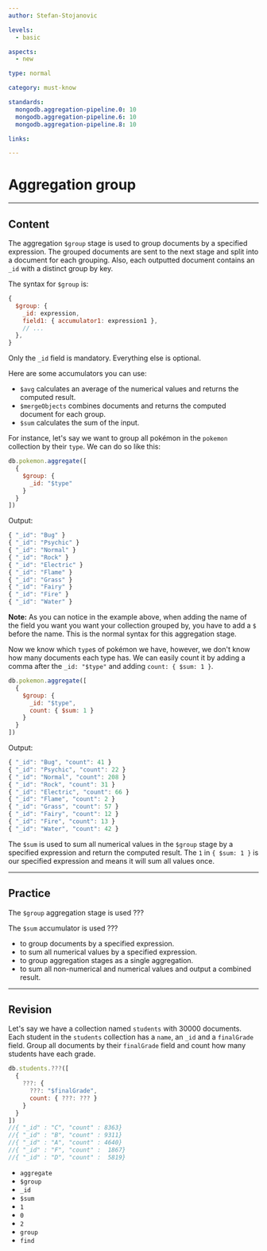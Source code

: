 ```yaml
---
author: Stefan-Stojanovic

levels:
  - basic

aspects:
  - new

type: normal

category: must-know

standards:
  mongodb.aggregation-pipeline.0: 10
  mongodb.aggregation-pipeline.6: 10
  mongodb.aggregation-pipeline.8: 10

links:

---
```

# Aggregation group
---
## Content

The aggregation `$group` stage is used to group documents by a specified expression. The grouped documents are sent to the next stage and split into a document for each grouping. Also, each outputted document contains an `_id` with a distinct group by key.

The syntax for `$group` is:
```javascript
{
  $group: {
    _id: expression,
    field1: { accumulator1: expression1 },
    // ...
  },
}
```

Only the `_id` field is mandatory. Everything else is optional.

Here are some accumulators you can use:
- `$avg` calculates an average of the numerical values and returns the computed result.
- `$mergeObjects` combines documents and returns the computed document for each group.
- `$sum` calculates the sum of the input.

For instance, let's say we want to group all pokémon in the `pokemon` collection by their `type`. We can do so like this:
```javascript
db.pokemon.aggregate([
  {
    $group: {
      _id: "$type"
    }
  }
])
```
Output:
```javascript
{ "_id": "Bug" }
{ "_id": "Psychic" }
{ "_id": "Normal" }
{ "_id": "Rock" }
{ "_id": "Electric" }
{ "_id": "Flame" }
{ "_id": "Grass" }
{ "_id": "Fairy" }
{ "_id": "Fire" }
{ "_id": "Water" }
```

**Note:** As you can notice in the example above, when adding the name of the field you want you want your collection grouped by, you have to add a `$` before the name. This is the normal syntax for this aggregation stage.

Now we know which `type`s of pokémon we have, however, we don't know how many documents each type has. We can easily count it by adding a comma after the `_id: "$type"` and adding `count: { $sum: 1 }`.

```javascript
db.pokemon.aggregate([
  {
    $group: {
      _id: "$type",
      count: { $sum: 1 }
    }
  }
])
```
Output:
```javascript
{ "_id": "Bug", "count": 41 }
{ "_id": "Psychic", "count": 22 }
{ "_id": "Normal", "count": 208 }
{ "_id": "Rock", "count": 31 }
{ "_id": "Electric", "count": 66 }
{ "_id": "Flame", "count": 2 }
{ "_id": "Grass", "count": 57 }
{ "_id": "Fairy", "count": 12 }
{ "_id": "Fire", "count": 13 }
{ "_id": "Water", "count": 42 }
```

The `$sum` is used to sum all numerical values in the `$group` stage by a specified expression and return the computed result. The `1` in `{ $sum: 1 }` is our specified expression and means it will sum all values once.

---
## Practice

The `$group` aggregation stage is used ???

The `$sum` accumulator is used ???

* to group documents by a specified expression.
* to sum all numerical values by a specified expression.
* to group aggregation stages as a single aggregation.
* to sum all non-numerical and numerical values and output a combined result.

---
## Revision

Let's say we have a collection named `students` with 30000 documents. Each student in the `students` collection has a `name`, an `_id` and a `finalGrade` field. Group all documents by their `finalGrade` field and count how many students have each grade.

```javascript
db.students.???([
  {
    ???: {
      ???: "$finalGrade",
      count: { ???: ??? }
    }
  }
])
//{ "_id" : "C", "count" : 8363}
//{ "_id" : "B", "count" : 9311}
//{ "_id" : "A", "count" : 4640}
//{ "_id" : "F", "count" :  1867}
//{ "_id" : "D", "count" :  5819}
```

* `aggregate`
* `$group`
* `_id`
* `$sum`
* `1`
* `0`
* `2`
* `group`
* `find`
